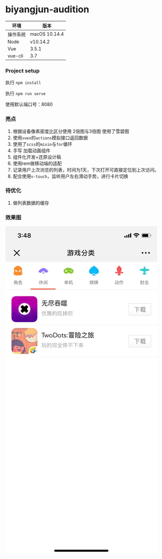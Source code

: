 # biyangjun-audition


环境|版本
---|---
操作系统|macOS 10.14.4
Node|v10.14.2
Vue|3.5.1
vue-cli|3.7

### Project setup
执行 `npm install`

执行 `npm run serve`

使用默认端口号：8080

### 亮点

1. 根据设备像素密度比区分使用 2倍图与3倍图 使用了雪碧图
2. 使用`vuex`的`actions`模拟接口返回数据
3. 使用了`scss`的`mixin`与`for`循环
4. 手写 加载动画组件
5. 组件化开发+还原设计稿
6. 使用rem做移动端的适配
7. 记录用户上次浏览的列表，时间为1天，下次打开可直接定位到上次访问。
8. 配合使用`v-touch`，监听用户左右滑动手势，进行卡片切换

### 待优化

1. 做列表数据的缓存

### 效果图

![图](https://github.com/BiYangJun/biyangjun-audition/raw/master/img.png)